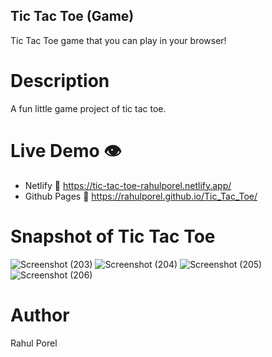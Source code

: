 ## Tic Tac Toe (Game)
Tic Tac Toe game that you can play in your browser!

# Description 
A fun little game project of tic tac toe.  
  
# Live Demo 👁️
 - Netlify 🔗
https://tic-tac-toe-rahulporel.netlify.app/
 - Github Pages 🔗
https://rahulporel.github.io/Tic_Tac_Toe/

# Snapshot of Tic Tac Toe
   
![Screenshot (203)](https://github.com/RahulPorel/Tic_Tac_Toe/assets/98636266/300b5375-c844-4b9d-b99f-ce7dc0f4d550)
![Screenshot (204)](https://github.com/RahulPorel/Tic_Tac_Toe/assets/98636266/08e198d7-c5a0-41d6-89e3-5de99e58cfec)
![Screenshot (205)](https://github.com/RahulPorel/Tic_Tac_Toe/assets/98636266/daea392d-a63d-41ee-805c-7c751313e84d)
![Screenshot (206)](https://github.com/RahulPorel/Tic_Tac_Toe/assets/98636266/66f73b1e-c2f0-4826-9ea8-24f3f496377c)

# Author 
Rahul Porel

